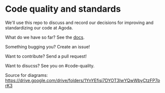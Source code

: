 # Code quality and standards

We'll use this repo to discuss and record our decisions for improving and standardizing our code at Agoda.

What do we have so far? See the [docs](../../tree/master/docs).

Something bugging you? Create an issue!

Want to contribute? Send a pull request!

Want to disucss? See you on #code-quality.

Source for diagrams: https://drive.google.com/drive/folders/1YnYEfisi7DYOT3IwYQwWbyCtzFP7prK3